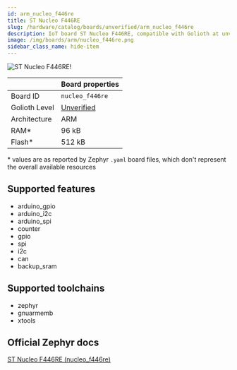 ```yaml
---
id: arm_nucleo_f446re
title: ST Nucleo F446RE
slug: /hardware/catalog/boards/unverified/arm_nucleo_f446re
description: IoT board ST Nucleo F446RE, compatible with Golioth at unverified level.
image: /img/boards/arm/nucleo_f446re.png
sidebar_class_name: hide-item
---
```


[//]: # (This is an auto-generated file, do not edit! Changes to it will be lost upon re-generation)

![ST Nucleo F446RE!](/img/boards/arm/nucleo_f446re.png "ST Nucleo F446RE")

|                | Board properties     |
| -------------  | -------------------- |
| Board ID       | `nucleo_f446re` |
| Golioth Level  | [Unverified](/hardware#unverified-boards) |
| Architecture   | ARM |
| RAM*           | 96 kB |
| Flash*         | 512 kB |

\* values are as reported by Zephyr `.yaml` board files, which don't represent the overall available resources



## Supported features

* arduino_gpio
* arduino_i2c
* arduino_spi
* counter
* gpio
* spi
* i2c
* can
* backup_sram

## Supported toolchains

* zephyr
* gnuarmemb
* xtools

## Official Zephyr docs

[ST Nucleo F446RE (nucleo_f446re)](https://docs.zephyrproject.org/latest/boards/arm/nucleo_f446re/doc/index.html)
